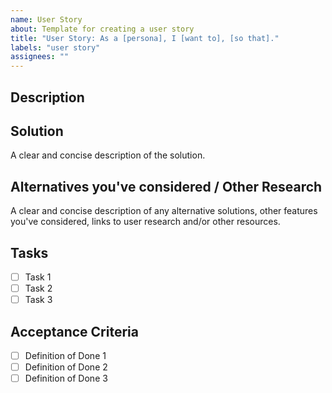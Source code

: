 ```yaml
---
name: User Story
about: Template for creating a user story
title: "User Story: As a [persona], I [want to], [so that]."
labels: "user story"
assignees: ""
---
```


## Description

## Solution

A clear and concise description of the solution.

## Alternatives you've considered / Other Research

A clear and concise description of any alternative solutions, other features
you've considered, links to user research and/or other resources.

## Tasks

- [ ] Task 1
- [ ] Task 2
- [ ] Task 3

## Acceptance Criteria

- [ ] Definition of Done 1
- [ ] Definition of Done 2
- [ ] Definition of Done 3
